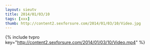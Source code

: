 ```yaml
--- 
layout: sieutv
title: 2014/01/03/10
tags: [xxx]
thumb: http://content2.sexforsure.com/2014/01/03/10/Video.jpg
---
```

{% include tvpro key="http://content2.sexforsure.com/2014/01/03/10/Video.mp4" %} 
